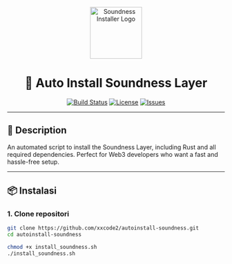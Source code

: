 <p align="center">
  <img src="https://raw.githubusercontent.com/xxcode2/autoinstall-soundness/main/assets/logo.png" alt="Soundness Installer Logo" width="120"/>
</p>

<h1 align="center">🔧 Auto Install Soundness Layer</h1>

<p align="center">
  <a href="https://github.com/xxcode2/autoinstall-soundness/actions"><img src="https://img.shields.io/github/workflow/status/xxcode2/autoinstall-soundness/CI?style=flat-square" alt="Build Status"/></a>
  <a href="https://github.com/xxcode2/autoinstall-soundness"><img src="https://img.shields.io/github/license/xxcode2/autoinstall-soundness?style=flat-square" alt="License"/></a>
  <a href="https://github.com/xxcode2/autoinstall-soundness/issues"><img src="https://img.shields.io/github/issues/xxcode2/autoinstall-soundness?style=flat-square" alt="Issues"/></a>
</p>

---

## 🚀 Description
An automated script to install the Soundness Layer, including Rust and all required dependencies. Perfect for Web3 developers who want a fast and hassle-free setup.

---

## 📦 Instalasi

### 1. Clone repositori

```bash
git clone https://github.com/xxcode2/autoinstall-soundness.git
cd autoinstall-soundness

chmod +x install_soundness.sh
./install_soundness.sh
